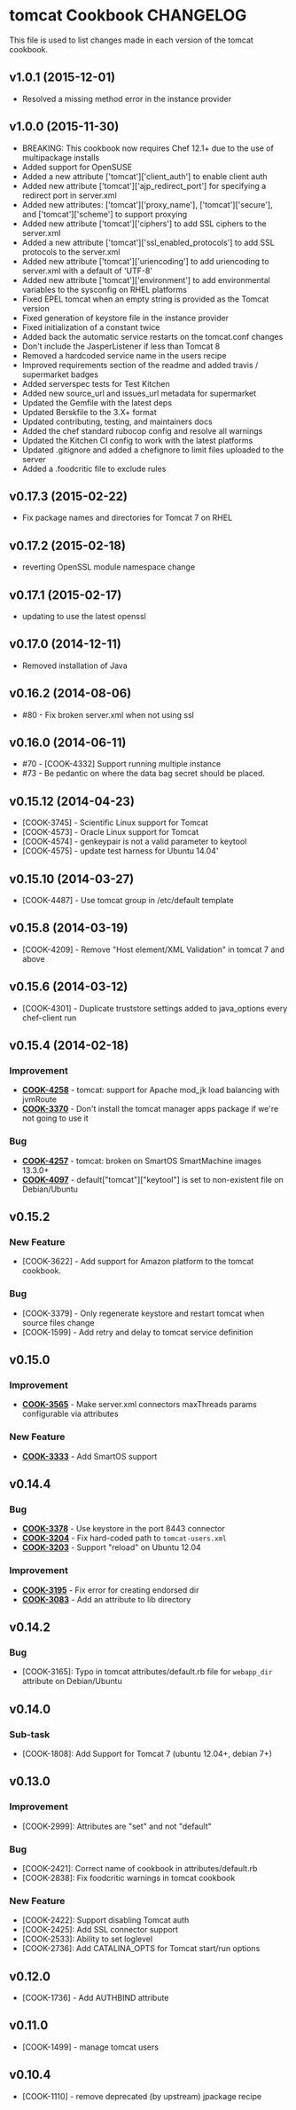# tomcat Cookbook CHANGELOG
This file is used to list changes made in each version of the tomcat cookbook.

## v1.0.1 (2015-12-01)
- Resolved a missing method error in the instance provider

## v1.0.0 (2015-11-30)
- BREAKING: This cookbook now requires Chef 12.1+ due to the use of multipackage installs
- Added support for OpenSUSE
- Added a new attribute ['tomcat']['client_auth'] to enable client auth
- Added new attribute ['tomcat']['ajp_redirect_port'] for specifying a redirect port in server.xml
- Added new attributes: ['tomcat']['proxy_name'], ['tomcat']['secure'], and ['tomcat']['scheme'] to support proxying
- Added new attribute ['tomcat']['ciphers'] to add SSL ciphers to the server.xml
- Added a new attribute ['tomcat']['ssl_enabled_protocols'] to add SSL protocols to the server.xml
- Added new attribute ['tomcat']['uriencoding'] to add uriencoding to server.xml with a default of 'UTF-8'
- Added new attribute ['tomcat']['environment'] to add environmental variables to the sysconfig on RHEL platforms
- Fixed EPEL tomcat when an empty string is provided as the Tomcat version
- Fixed generation of keystore file in the instance provider
- Fixed initialization of a constant twice
- Added back the automatic service restarts on the tomcat.conf changes
- Don't include the JasperListener if less than Tomcat 8
- Removed a hardcoded service name in the users recipe
- Improved requirements section of the readme and added travis / supermarket badges
- Added serverspec tests for Test Kitchen
- Added new source_url and issues_url metadata for supermarket
- Updated the Gemfile with the latest deps
- Updated Berskfile to the 3.X+ format
- Updated contributing, testing, and maintainers docs
- Added the chef standard rubocop config and resolve all warnings
- Updated the Kitchen CI config to work with the latest platforms
- Updated .gitignore and added a chefignore to limit files uploaded to the server
- Added a .foodcritic file to exclude rules

## v0.17.3 (2015-02-22)
- Fix package names and directories for Tomcat 7 on RHEL

## v0.17.2 (2015-02-18)
- reverting OpenSSL module namespace change

## v0.17.1 (2015-02-17)
- updating to use the latest openssl

## v0.17.0 (2014-12-11)
- Removed installation of Java

## v0.16.2 (2014-08-06)
- #80 - Fix broken server.xml when not using ssl

## v0.16.0 (2014-06-11)
- #70 - [COOK-4332] Support running multiple instance
- #73 - Be pedantic on where the data bag secret should be placed.

## v0.15.12 (2014-04-23)
- [COOK-3745] - Scientific Linux support for Tomcat
- [COOK-4573] - Oracle Linux support for Tomcat
- [COOK-4574] - genkeypair is not a valid parameter to keytool
- [COOK-4575] - update test harness for Ubuntu 14.04'

## v0.15.10 (2014-03-27)
- [COOK-4487] - Use tomcat group in /etc/default template

## v0.15.8 (2014-03-19)
- [COOK-4209] - Remove "Host element/XML Validation" in tomcat 7 and above

## v0.15.6 (2014-03-12)
- [COOK-4301] - Duplicate truststore settings added to java_options every chef-client run

## v0.15.4 (2014-02-18)
### Improvement
- **[COOK-4258](https://tickets.chef.io/browse/COOK-4258)** - tomcat: support for Apache mod_jk load balancing with jvmRoute
- **[COOK-3370](https://tickets.chef.io/browse/COOK-3370)** - Don't install the tomcat manager apps package if we're not going to use it

### Bug
- **[COOK-4257](https://tickets.chef.io/browse/COOK-4257)** - tomcat: broken on SmartOS SmartMachine images 13.3.0+
- **[COOK-4097](https://tickets.chef.io/browse/COOK-4097)** - default["tomcat"]["keytool"] is set to non-existent file on Debian/Ubuntu

## v0.15.2
### New Feature
- [COOK-3622] - Add support for Amazon platform to the tomcat cookbook.

### Bug
- [COOK-3379] - Only regenerate keystore and restart tomcat when source files change
- [COOK-1599] - Add retry and delay to tomcat service definition

## v0.15.0
### Improvement
- **[COOK-3565](https://tickets.chef.io/browse/COOK-3565)** - Make server.xml connectors maxThreads params configurable via attributes

### New Feature
- **[COOK-3333](https://tickets.chef.io/browse/COOK-3333)** - Add SmartOS support

## v0.14.4
### Bug
- **[COOK-3378](https://tickets.chef.io/browse/COOK-3378)** - Use keystore in the port 8443 connector
- **[COOK-3204](https://tickets.chef.io/browse/COOK-3204)** - Fix hard-coded path to `tomcat-users.xml`
- **[COOK-3203](https://tickets.chef.io/browse/COOK-3203)** - Support "reload" on Ubuntu 12.04

### Improvement
- **[COOK-3195](https://tickets.chef.io/browse/COOK-3195)** - Fix error for creating endorsed dir
- **[COOK-3083](https://tickets.chef.io/browse/COOK-3083)** - Add an attribute to lib directory

## v0.14.2
### Bug
- [COOK-3165]: Typo in tomcat attributes/default.rb file for `webapp_dir` attribute on Debian/Ubuntu

## v0.14.0
### Sub-task
- [COOK-1808]: Add Support for Tomcat 7 (ubuntu 12.04+, debian 7+)

## v0.13.0
### Improvement
- [COOK-2999]: Attributes are "set" and not "default"

### Bug
- [COOK-2421]: Correct name of cookbook in attributes/default.rb
- [COOK-2838]: Fix foodcritic warnings in tomcat cookbook

### New Feature
- [COOK-2422]: Support disabling Tomcat auth
- [COOK-2425]: Add  SSL connector support
- [COOK-2533]: Ability to set loglevel
- [COOK-2736]: Add CATALINA_OPTS for Tomcat start/run options

## v0.12.0
- [COOK-1736] - Add AUTHBIND attribute

## v0.11.0
- [COOK-1499] - manage tomcat users

## v0.10.4
- [COOK-1110] - remove deprecated (by upstream) jpackage recipe
